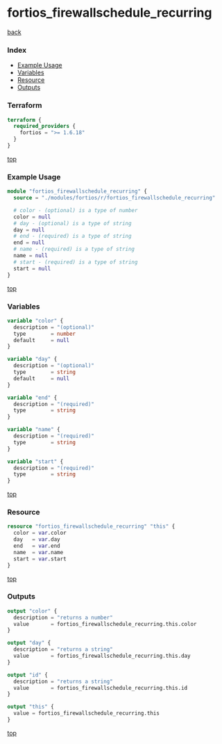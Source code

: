 # fortios_firewallschedule_recurring

[back](../fortios.md)

### Index

- [Example Usage](#example-usage)
- [Variables](#variables)
- [Resource](#resource)
- [Outputs](#outputs)

### Terraform

```terraform
terraform {
  required_providers {
    fortios = ">= 1.6.18"
  }
}
```

[top](#index)

### Example Usage

```terraform
module "fortios_firewallschedule_recurring" {
  source = "./modules/fortios/r/fortios_firewallschedule_recurring"

  # color - (optional) is a type of number
  color = null
  # day - (optional) is a type of string
  day = null
  # end - (required) is a type of string
  end = null
  # name - (required) is a type of string
  name = null
  # start - (required) is a type of string
  start = null
}
```

[top](#index)

### Variables

```terraform
variable "color" {
  description = "(optional)"
  type        = number
  default     = null
}

variable "day" {
  description = "(optional)"
  type        = string
  default     = null
}

variable "end" {
  description = "(required)"
  type        = string
}

variable "name" {
  description = "(required)"
  type        = string
}

variable "start" {
  description = "(required)"
  type        = string
}
```

[top](#index)

### Resource

```terraform
resource "fortios_firewallschedule_recurring" "this" {
  color = var.color
  day   = var.day
  end   = var.end
  name  = var.name
  start = var.start
}
```

[top](#index)

### Outputs

```terraform
output "color" {
  description = "returns a number"
  value       = fortios_firewallschedule_recurring.this.color
}

output "day" {
  description = "returns a string"
  value       = fortios_firewallschedule_recurring.this.day
}

output "id" {
  description = "returns a string"
  value       = fortios_firewallschedule_recurring.this.id
}

output "this" {
  value = fortios_firewallschedule_recurring.this
}
```

[top](#index)